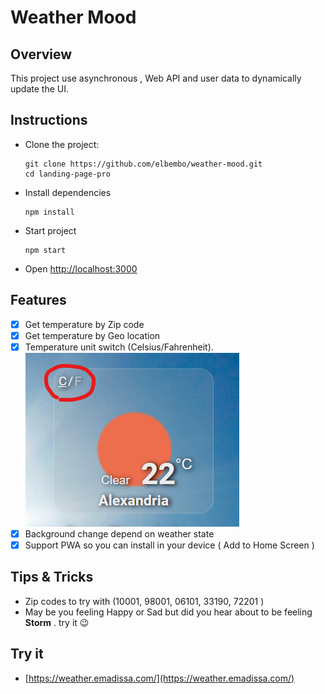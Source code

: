 # Weather Mood

## Overview
This project use asynchronous , Web API and user data to dynamically update the UI. 

## Instructions
- Clone the project:
  ```
  git clone https://github.com/elbembo/weather-mood.git
  cd landing-page-pro
  ```
- Install dependencies
  ```
  npm install
  ```
- Start project
  ```
  npm start
  ```
- Open [http://localhost:3000](http://localhost:3000)

## Features
- [x] Get temperature by Zip code
- [x] Get temperature by Geo location
- [x] Temperature unit switch (Celsius/Fahrenheit).
![sreenshoot](https://github.com/elbembo/weather-mood/blob/main/puplic/images/Screenshot_2021-04-23%20171255.png "switch Celsius$Fahrenheit")
- [x] Background change depend on weather state
- [x] Support PWA so you can install in your device ( Add to Home Screen )

## Tips & Tricks
- Zip codes to try with (10001, 98001, 06101, 33190, 72201 )
- May be you feeling Happy or Sad but did you hear about to be feeling **Storm** . try it 😉

## Try it
* [https://weather.emadissa.com/](https://weather.emadissa.com/)